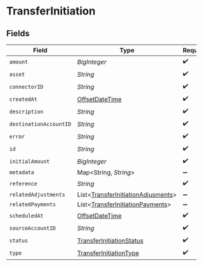 # TransferInitiation


## Fields

| Field                                                                                      | Type                                                                                       | Required                                                                                   | Description                                                                                | Example                                                                                    |
| ------------------------------------------------------------------------------------------ | ------------------------------------------------------------------------------------------ | ------------------------------------------------------------------------------------------ | ------------------------------------------------------------------------------------------ | ------------------------------------------------------------------------------------------ |
| `amount`                                                                                   | *BigInteger*                                                                               | :heavy_check_mark:                                                                         | N/A                                                                                        |                                                                                            |
| `asset`                                                                                    | *String*                                                                                   | :heavy_check_mark:                                                                         | N/A                                                                                        | USD                                                                                        |
| `connectorID`                                                                              | *String*                                                                                   | :heavy_check_mark:                                                                         | N/A                                                                                        |                                                                                            |
| `createdAt`                                                                                | [OffsetDateTime](https://docs.oracle.com/javase/8/docs/api/java/time/OffsetDateTime.html)  | :heavy_check_mark:                                                                         | N/A                                                                                        |                                                                                            |
| `description`                                                                              | *String*                                                                                   | :heavy_check_mark:                                                                         | N/A                                                                                        |                                                                                            |
| `destinationAccountID`                                                                     | *String*                                                                                   | :heavy_check_mark:                                                                         | N/A                                                                                        |                                                                                            |
| `error`                                                                                    | *String*                                                                                   | :heavy_check_mark:                                                                         | N/A                                                                                        |                                                                                            |
| `id`                                                                                       | *String*                                                                                   | :heavy_check_mark:                                                                         | N/A                                                                                        | XXX                                                                                        |
| `initialAmount`                                                                            | *BigInteger*                                                                               | :heavy_check_mark:                                                                         | N/A                                                                                        |                                                                                            |
| `metadata`                                                                                 | Map\<String, *String*>                                                                     | :heavy_minus_sign:                                                                         | N/A                                                                                        |                                                                                            |
| `reference`                                                                                | *String*                                                                                   | :heavy_check_mark:                                                                         | N/A                                                                                        |                                                                                            |
| `relatedAdjustments`                                                                       | List\<[TransferInitiationAdjusments](../../models/shared/TransferInitiationAdjusments.md)> | :heavy_minus_sign:                                                                         | N/A                                                                                        |                                                                                            |
| `relatedPayments`                                                                          | List\<[TransferInitiationPayments](../../models/shared/TransferInitiationPayments.md)>     | :heavy_minus_sign:                                                                         | N/A                                                                                        |                                                                                            |
| `scheduledAt`                                                                              | [OffsetDateTime](https://docs.oracle.com/javase/8/docs/api/java/time/OffsetDateTime.html)  | :heavy_check_mark:                                                                         | N/A                                                                                        |                                                                                            |
| `sourceAccountID`                                                                          | *String*                                                                                   | :heavy_check_mark:                                                                         | N/A                                                                                        |                                                                                            |
| `status`                                                                                   | [TransferInitiationStatus](../../models/shared/TransferInitiationStatus.md)                | :heavy_check_mark:                                                                         | N/A                                                                                        |                                                                                            |
| `type`                                                                                     | [TransferInitiationType](../../models/shared/TransferInitiationType.md)                    | :heavy_check_mark:                                                                         | N/A                                                                                        |                                                                                            |